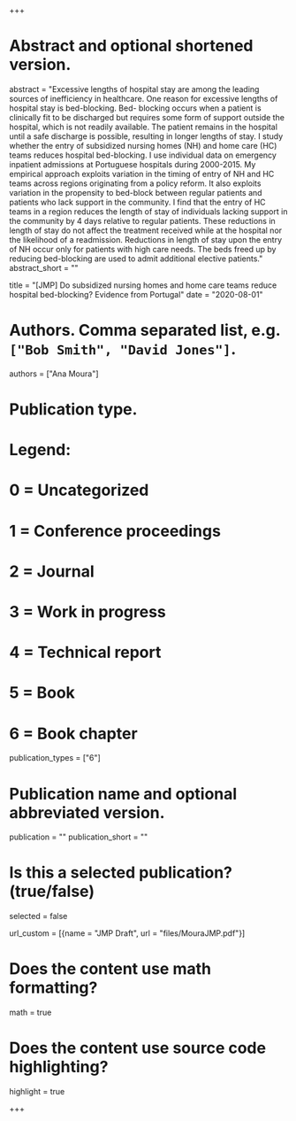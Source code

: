 +++
# Abstract and optional shortened version.
abstract = "Excessive lengths of hospital stay are among the leading sources of inefficiency in healthcare. One reason for excessive lengths of hospital stay is bed-blocking. Bed- blocking occurs when a patient is clinically fit to be discharged but requires some form of support outside the hospital, which is not readily available. The patient remains in the hospital until a safe discharge is possible, resulting in longer lengths of stay. I study whether the entry of subsidized nursing homes (NH) and home care (HC) teams reduces hospital bed-blocking. I use individual data on emergency inpatient admissions at Portuguese hospitals during 2000-2015. My empirical approach exploits variation in the timing of entry of NH and HC teams across regions originating from a policy reform. It also exploits variation in the propensity to bed-block between regular patients and patients who lack support in the community. I find that the entry of HC teams in a region reduces the length of stay of individuals lacking support in the community by 4 days relative to regular patients. These reductions in length of stay do not affect the treatment received while at the hospital nor the likelihood of a readmission. Reductions in length of stay upon the entry of NH occur only for patients with high care needs. The beds freed up by reducing bed-blocking are used to admit additional elective patients."
abstract_short = ""

title = "[JMP] Do subsidized nursing homes and home care teams reduce hospital bed-blocking? Evidence from Portugal"
date = "2020-08-01"

# Authors. Comma separated list, e.g. `["Bob Smith", "David Jones"]`.
authors = ["Ana Moura"]

# Publication type.
# Legend:
# 0 = Uncategorized
# 1 = Conference proceedings
# 2 = Journal
# 3 = Work in progress
# 4 = Technical report
# 5 = Book
# 6 = Book chapter
publication_types = ["6"]

# Publication name and optional abbreviated version.
publication = ""
publication_short = ""

# Is this a selected publication? (true/false)
selected = false

url_custom = [{name = "JMP Draft", url = "files/MouraJMP.pdf"}]


# Does the content use math formatting?
math = true

# Does the content use source code highlighting?
highlight = true


+++


